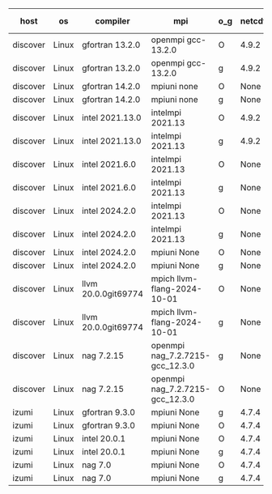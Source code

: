 

| host     | os       | compiler                              | mpi                      | o_g        | netcdf        | build       | u_pass          | u_fail          | s_pass            | s_fail            | e_pass             | e_fail             | nuopc_pass       | nuopc_fail       | artifacts link          |
|----------|----------|---------------------------------------|--------------------------|------------|---------------|-------------|-----------------|-----------------|-------------------|-------------------|--------------------|--------------------|------------------|------------------|-------------------------|
| discover | Linux | gfortran 13.2.0 | openmpi gcc-13.2.0  | O | 4.9.2  | PASS | 14208 | 0 | 51 | 0 | 81 | 0 | 56 | 0 | <a href="https://github.com/esmf-org/esmf-test-artifacts/tree/6bb29abf5d10026d44c8bf16cd489f2ccf50fdb0/develop/gfortran/13.2.0/O/openmpi/gcc-13.2.0" target="_blank">6bb29ab</a> | 
| discover | Linux | gfortran 13.2.0 | openmpi gcc-13.2.0  | g | 4.9.2  | PASS | None | None | None | None | None | None | None | None | <a href="https://github.com/esmf-org/esmf-test-artifacts/tree/4dfecffad1fdbe7951d8b5b9927567d1f4e13645/develop/gfortran/13.2.0/g/openmpi/gcc-13.2.0" target="_blank">4dfecff</a> | 
| discover | Linux | gfortran 14.2.0 | mpiuni none  | O | None  | PASS | 12538 | 0 | 9 | 0 | 44 | 0 | None | None | <a href="https://github.com/esmf-org/esmf-test-artifacts/tree/eaf0306ad6a5fa3ccfaca7b5c4a88183278e739d/develop/gfortran/14.2.0/O/mpiuni/none" target="_blank">eaf0306</a> | 
| discover | Linux | gfortran 14.2.0 | mpiuni none  | g | None  | PASS | 12538 | 0 | 9 | 0 | 44 | 0 | None | None | <a href="https://github.com/esmf-org/esmf-test-artifacts/tree/bc899e232ec591a28d66d168e9cea8fefa4e3c06/develop/gfortran/14.2.0/g/mpiuni/none" target="_blank">bc899e2</a> | 
| discover | Linux | intel 2021.13.0 | intelmpi 2021.13  | O | 4.9.2  | PASS | 14208 | 0 | 51 | 0 | 81 | 0 | 56 | 0 | <a href="https://github.com/esmf-org/esmf-test-artifacts/tree/6a499ea1286243d234e106f8005103d23a423ddf/develop/intel/2021.13.0/O/intelmpi/2021.13" target="_blank">6a499ea</a> | 
| discover | Linux | intel 2021.13.0 | intelmpi 2021.13  | g | 4.9.2  | PASS | 14208 | 0 | 51 | 0 | 81 | 0 | 56 | 0 | <a href="https://github.com/esmf-org/esmf-test-artifacts/tree/d8696ea02345d3352d8cbdd3496cdc74e09ff58f/develop/intel/2021.13.0/g/intelmpi/2021.13" target="_blank">d8696ea</a> | 
| discover | Linux | intel 2021.6.0 | intelmpi 2021.13  | O | None  | PASS | 14208 | 0 | 51 | 0 | 81 | 0 | 56 | 0 | <a href="https://github.com/esmf-org/esmf-test-artifacts/tree/09dfab3cc5e185fb1fab91800247eba7fe21a5a5/develop/intel/2021.6.0/O/intelmpi/2021.13" target="_blank">09dfab3</a> | 
| discover | Linux | intel 2021.6.0 | intelmpi 2021.13  | g | None  | PASS | 14208 | 0 | 51 | 0 | 81 | 0 | 56 | 0 | <a href="https://github.com/esmf-org/esmf-test-artifacts/tree/c763eb55db8644774afbd87ea32807c10270a90f/develop/intel/2021.6.0/g/intelmpi/2021.13" target="_blank">c763eb5</a> | 
| discover | Linux | intel 2024.2.0 | intelmpi 2021.13  | O | None  | PASS | 14208 | 0 | 51 | 0 | 81 | 0 | 56 | 0 | <a href="https://github.com/esmf-org/esmf-test-artifacts/tree/431e0162bdce955d970f5f681ed64f93c4d33276/develop/intel/2024.2.0/O/intelmpi/2021.13" target="_blank">431e016</a> | 
| discover | Linux | intel 2024.2.0 | intelmpi 2021.13  | g | None  | PASS | 14207 | 1 | 51 | 0 | 81 | 0 | 56 | 0 | <a href="https://github.com/esmf-org/esmf-test-artifacts/tree/40835e3fb8a2f36de3bc32ea431094358ef66a12/develop/intel/2024.2.0/g/intelmpi/2021.13" target="_blank">40835e3</a> | 
| discover | Linux | intel 2024.2.0 | mpiuni None  | O | None  | PASS | 12538 | 0 | 9 | 0 | 44 | 0 | None | None | <a href="https://github.com/esmf-org/esmf-test-artifacts/tree/558b134c619c153892dca9339af581e2d0b6ace2/develop/intel/2024.2.0/O/mpiuni/None" target="_blank">558b134</a> | 
| discover | Linux | intel 2024.2.0 | mpiuni None  | g | None  | PASS | 12537 | 1 | 9 | 0 | 44 | 0 | None | None | <a href="https://github.com/esmf-org/esmf-test-artifacts/tree/6ddc4495a5b76d1db5c0f217e701ce113073fa40/develop/intel/2024.2.0/g/mpiuni/None" target="_blank">6ddc449</a> | 
| discover | Linux | llvm 20.0.0git69774 | mpich llvm-flang-2024-10-01  | O | None  | PASS | None | None | None | None | None | None | None | None | <a href="https://github.com/esmf-org/esmf-test-artifacts/tree/d92bbe4a040e4f5c3c1ba85f1fdd55593d896ac0/develop/llvm/20.0.0git69774/O/mpich/llvm-flang-2024-10-01" target="_blank">d92bbe4</a> | 
| discover | Linux | llvm 20.0.0git69774 | mpich llvm-flang-2024-10-01  | g | None  | PASS | None | None | None | None | None | None | None | None | <a href="https://github.com/esmf-org/esmf-test-artifacts/tree/dcf129be569cb6df4bb54b4b9173e07fd094ba45/develop/llvm/20.0.0git69774/g/mpich/llvm-flang-2024-10-01" target="_blank">dcf129b</a> | 
| discover | Linux | nag 7.2.15 | openmpi nag_7.2.7215-gcc_12.3.0  | g | None  | PASS | 14208 | 0 | 51 | 0 | 81 | 0 | 52 | 4 | <a href="https://github.com/esmf-org/esmf-test-artifacts/tree/798169af52e8c0569c0c70da84a84fa486e88801/develop/nag/7.2.15/g/openmpi/nag_7.2.7215-gcc_12.3.0" target="_blank">798169a</a> | 
| discover | Linux | nag 7.2.15 | openmpi nag_7.2.7215-gcc_12.3.0  | O | None  | PASS | 14207 | 1 | 51 | 0 | 81 | 0 | 52 | 4 | <a href="https://github.com/esmf-org/esmf-test-artifacts/tree/65ec05c4db0d22be9ee8fbd9e2daa511e4b037e6/develop/nag/7.2.15/O/openmpi/nag_7.2.7215-gcc_12.3.0" target="_blank">65ec05c</a> | 
| izumi | Linux | gfortran 9.3.0 | mpiuni None  | g | 4.7.4  | PASS | 12538 | 0 | 9 | 0 | 44 | 0 | None | None | <a href="https://github.com/esmf-org/esmf-test-artifacts/tree/895b0e5aa26900fbc44c8280055592a3d5fc5406/develop/gfortran/9.3.0/g/mpiuni/None" target="_blank">895b0e5</a> | 
| izumi | Linux | gfortran 9.3.0 | mpiuni None  | O | 4.7.4  | PASS | 12538 | 0 | 9 | 0 | 44 | 0 | None | None | <a href="https://github.com/esmf-org/esmf-test-artifacts/tree/96da024d427a924eafe210cdc078ca19c2496725/develop/gfortran/9.3.0/O/mpiuni/None" target="_blank">96da024</a> | 
| izumi | Linux | intel 20.0.1 | mpiuni None  | O | 4.7.4  | PASS | 12538 | 0 | 9 | 0 | 44 | 0 | None | None | <a href="https://github.com/esmf-org/esmf-test-artifacts/tree/0a03bd0d61e8ec3fb628194cdd6b056383c34df6/develop/intel/20.0.1/O/mpiuni/None" target="_blank">0a03bd0</a> | 
| izumi | Linux | intel 20.0.1 | mpiuni None  | g | 4.7.4  | PASS | 12538 | 0 | 9 | 0 | 44 | 0 | None | None | <a href="https://github.com/esmf-org/esmf-test-artifacts/tree/8116c17cb51e80277c658bcba94e983c3f295d0b/develop/intel/20.0.1/g/mpiuni/None" target="_blank">8116c17</a> | 
| izumi | Linux | nag 7.0 | mpiuni None  | O | 4.7.4  | PASS | 12538 | 0 | 9 | 0 | 44 | 0 | None | None | <a href="https://github.com/esmf-org/esmf-test-artifacts/tree/8c9afbe8685bb0f28506b384157d80528838bd23/develop/nag/7.0/O/mpiuni/None" target="_blank">8c9afbe</a> | 
| izumi | Linux | nag 7.0 | mpiuni None  | g | 4.7.4  | PASS | 12538 | 0 | 9 | 0 | 44 | 0 | None | None | <a href="https://github.com/esmf-org/esmf-test-artifacts/tree/791c848814dcf50f9e1a9cd238cbad2aca327e99/develop/nag/7.0/g/mpiuni/None" target="_blank">791c848</a> | 
